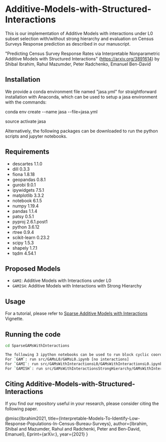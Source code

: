 # Additive-Models-with-Structured-Interactions

This is our implementation of Additive Models with interactions under L0 subset selection with/without strong hierarchy and evaluation on Census Surveys Response prediction as described in our manuscript.

"Predicting Census Survey Response Rates via Interpretable Nonparametric Additive Models with Structured Interactions" (https://arxiv.org/3891614) by Shibal Ibrahim, Rahul Mazumder, Peter Radchenko, Emanuel Ben-David

## Installation
We provide a conda environment file named "jasa.yml" for straightforward installation with Anaconda, which can be used to setup a jasa environment with the commands:

conda env create --name jasa --file=jasa.yml

source activate jasa

Alternatively, the following packages can be downloaded to run the python scripts and jupyter notebooks.

## Requirements
* descartes                 1.1.0
* dill                      0.3.3 
* fiona                     1.8.18
* geopandas                 0.8.1
* gurobi                    9.0.1 
* ipywidgets                7.5.1
* matplotlib                3.3.2 
* notebook                  6.1.5
* numpy                     1.19.4 
* pandas                    1.1.4
* patsy                     0.5.1
* pyproj                    2.6.1.post1
* python                    3.6.12 
* rtree                     0.9.4
* scikit-learn              0.23.2
* scipy                     1.5.3
* shapely                   1.7.1
* tqdm                      4.54.1
 
## Proposed Models
* `GAMI`: Additive Models with Interactions under L0
* `GAMISH`: Additive Models with Interactions with Strong Hierarchy

## Usage
For a tutorial, please refer to [Sparse Additive Models with Interactions](https://brjhsu.github.io/desktop-tutorial/#introduction-to-generalized-additive-models) Vignette.

## Running the code

```bash
cd SparseGAMsWithInteractions

The following 3 ipython notebooks can be used to run block cyclic coordinate descent algorithm for the three models
For `GAM`: run src/GAMsL0/GAMsL0.ipynb [no interactions]
For `GAMI`: run src/GAMsWithInteractionsL0/GAMsWithInteractionsL0.ipynb
For `GAMISH`: run src/GAMsWithInteractionsStrongHierarchy/GAMsWithInteractionsStrongHierarchy.ipynb
```

## Citing Additive-Models-with-Structured-Interactions
If you find our repository useful in your research, please consider citing the following paper.

@misc{Ibrahim2021,
  title={Interpretable-Models-To-Identify-Low-Response-Populations-In-Census-Bureau-Surveys},
  author={Ibrahim, Shibal and Mazumder, Rahul and Radchenki, Peter and Ben-David, Emanuel},
  Eprint={arXiv:},
  year={2021}
}


